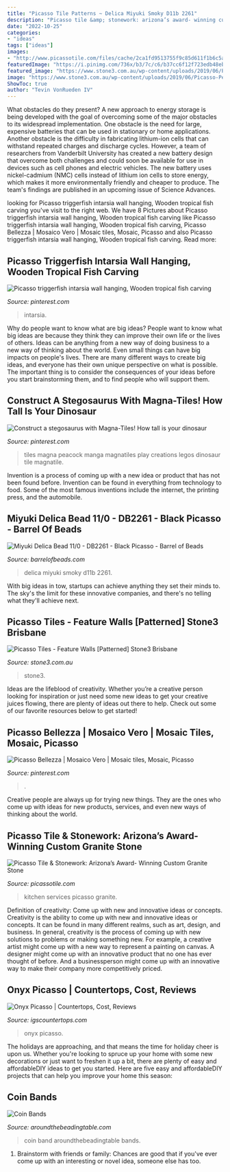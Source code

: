 ```yaml
---
title: "Picasso Tile Patterns ~ Delica Miyuki Smoky D11b 2261"
description: "Picasso tile &amp; stonework: arizona’s award- winning custom granite stone"
date: "2022-10-25"
categories:
- "ideas"
tags: ["ideas"]
images:
- "http://www.picassotile.com/files/cache/2ca1fd9513755f9c85d611f1b6c5a06c_f187.png"
featuredImage: "https://i.pinimg.com/736x/b3/7c/c6/b37cc6f12f723edb48eb98320658d609.jpg"
featured_image: "https://www.stone3.com.au/wp-content/uploads/2019/06/Picasso-Petal-Patterned-tile-1.jpg"
image: "https://www.stone3.com.au/wp-content/uploads/2019/06/Picasso-Petal-Patterned-tile-1.jpg"
ShowToc: true
author: "Tevin VonRueden IV"
---
```



What obstacles do they present?
A new approach to energy storage is being developed with the goal of overcoming some of the major obstacles to its widespread implementation. One obstacle is the need for large, expensive batteries that can be used in stationary or home applications. Another obstacle is the difficulty in fabricating lithium-ion cells that can withstand repeated charges and discharge cycles. However, a team of researchers from Vanderbilt University has created a new battery design that overcome both challenges and could soon be available for use in devices such as cell phones and electric vehicles. The new battery uses nickel-cadmium (NMC) cells instead of lithium ion cells to store energy, which makes it more environmentally friendly and cheaper to produce. The team's findings are published in an upcoming issue of Science Advances.

	

		
looking for Picasso triggerfish intarsia wall hanging, Wooden tropical fish carving you've visit to the right web. We have 8 Pictures about Picasso triggerfish intarsia wall hanging, Wooden tropical fish carving like Picasso triggerfish intarsia wall hanging, Wooden tropical fish carving, Picasso Bellezza | Mosaico Vero | Mosaic tiles, Mosaic, Picasso and also Picasso triggerfish intarsia wall hanging, Wooden tropical fish carving. Read more:
		
    
## Picasso Triggerfish Intarsia Wall Hanging, Wooden Tropical Fish Carving

<img loading=lazy src="https://i.pinimg.com/originals/af/f9/7e/aff97ea2b2cc2ca617f7ee0854e598b6.jpg" onerror="this.onerror=null;this.src='https://tse2.mm.bing.net/th?id=OIP.h129d4H74ubcd016ksSPGgHaFW&amp;pid=15.1';" alt="Picasso triggerfish intarsia wall hanging, Wooden tropical fish carving">

_Source: pinterest.com_

>intarsia. 

	

Why do people want to know what are big ideas?
People want to know what big ideas are because they think they can improve their own life or the lives of others. Ideas can be anything from a new way of doing business to a new way of thinking about the world. Even small things can have big impacts on people's lives. There are many different ways to create big ideas, and everyone has their own unique perspective on what is possible. The important thing is to consider the consequences of your ideas before you start brainstorming them, and to find people who will support them.

    
## Construct A Stegosaurus With Magna-Tiles! How Tall Is Your Dinosaur

<img loading=lazy src="https://s-media-cache-ak0.pinimg.com/236x/aa/72/a9/aa72a92f33a11ecf5a9df9731c199c3e.jpg" onerror="this.onerror=null;this.src='https://tse3.mm.bing.net/th?id=OIP.SCLzuIS3wk6fOUhWiW3cNQAAAA&amp;pid=15.1';" alt="Construct a stegosaurus with Magna-Tiles! How tall is your dinosaur">

_Source: pinterest.com_

>tiles magna peacock manga magnatiles play creations legos dinosaur tile magnatile. 

	

Invention is a process of coming up with a new idea or product that has not been found before. Invention can be found in everything from technology to food. Some of the most famous inventions include the internet, the printing press, and the automobile.

    
## Miyuki Delica Bead 11/0 - DB2261 - Black Picasso - Barrel Of Beads

<img loading=lazy src="https://cdn.shopify.com/s/files/1/0805/4511/products/DB2261_2048x.jpg?v=1569245825" onerror="this.onerror=null;this.src='https://tse1.mm.bing.net/th?id=OIP.s0roLytzgevQTww3ylThtgAAAA&amp;pid=15.1';" alt="Miyuki Delica Bead 11/0 - DB2261 - Black Picasso - Barrel of Beads">

_Source: barrelofbeads.com_

>delica miyuki smoky d11b 2261. 

	

With big ideas in tow, startups can achieve anything they set their minds to. The sky's the limit for these innovative companies, and there's no telling what they'll achieve next.

    
## Picasso Tiles - Feature Walls [Patterned] Stone3 Brisbane

<img loading=lazy src="https://www.stone3.com.au/wp-content/uploads/2019/06/Picasso-Petal-Patterned-tile-1.jpg" onerror="this.onerror=null;this.src='https://tse1.mm.bing.net/th?id=OIP.S6Y7_cH5L_Uf-veHddw51AHaHa&amp;pid=15.1';" alt="Picasso Tiles - Feature Walls [Patterned] Stone3 Brisbane">

_Source: stone3.com.au_

>stone3. 

	

Ideas are the lifeblood of creativity. Whether you’re a creative person looking for inspiration or just need some new ideas to get your creative juices flowing, there are plenty of ideas out there to help. Check out some of our favorite resources below to get started!

    
## Picasso Bellezza | Mosaico Vero | Mosaic Tiles, Mosaic, Picasso

<img loading=lazy src="https://i.pinimg.com/736x/b3/7c/c6/b37cc6f12f723edb48eb98320658d609.jpg" onerror="this.onerror=null;this.src='https://tse3.mm.bing.net/th?id=OIP.5lxgGUqXA0ItI2ecUowaegHaJ3&amp;pid=15.1';" alt="Picasso Bellezza | Mosaico Vero | Mosaic tiles, Mosaic, Picasso">

_Source: pinterest.com_

>. 

	

Creative people are always up for trying new things. They are the ones who come up with ideas for new products, services, and even new ways of thinking about the world.

    
## Picasso Tile &amp; Stonework: Arizona’s Award- Winning Custom Granite Stone

<img loading=lazy src="http://www.picassotile.com/files/cache/2ca1fd9513755f9c85d611f1b6c5a06c_f187.png" onerror="this.onerror=null;this.src='https://tse1.mm.bing.net/th?id=OIP.olH6Fn3_It49tV2sA27u-QHaGL&amp;pid=15.1';" alt="Picasso Tile &amp; Stonework: Arizona’s Award- Winning Custom Granite Stone">

_Source: picassotile.com_

>kitchen services picasso granite. 

	

Definition of creativity: Come up with new and innovative ideas or concepts.
Creativity is the ability to come up with new and innovative ideas or concepts. It can be found in many different realms, such as art, design, and business. In general, creativity is the process of coming up with new solutions to problems or making something new. For example, a creative artist might come up with a new way to represent a painting on canvas. A designer might come up with an innovative product that no one has ever thought of before. And a businessperson might come up with an innovative way to make their company more competitively priced.

    
## Onyx Picasso | Countertops, Cost, Reviews

<img loading=lazy src="https://www.igscountertops.com/wp-content/uploads/Onyx-Picasso.jpg" onerror="this.onerror=null;this.src='https://tse2.mm.bing.net/th?id=OIP.fxr14gy0p7hIkdJz20KKPAHaHa&amp;pid=15.1';" alt="Onyx Picasso | Countertops, Cost, Reviews">

_Source: igscountertops.com_

>onyx picasso. 

	

The holidays are approaching, and that means the time for holiday cheer is upon us. Whether you're looking to spruce up your home with some new decorations or just want to freshen it up a bit, there are plenty of easy and affordableDIY ideas to get you started. Here are five easy and affordableDIY projects that can help you improve your home this season: 

    
## Coin Bands

<img loading=lazy src="https://www.aroundthebeadingtable.com/PatternGraphics/Coin_Band3.jpg" onerror="this.onerror=null;this.src='https://tse4.mm.bing.net/th?id=OIP.QnwzgeufSsMTRQ9Ju4Q8RAHaCd&amp;pid=15.1';" alt="Coin Bands">

_Source: aroundthebeadingtable.com_

>coin band aroundthebeadingtable bands. 

	

1. Brainstorm with friends or family: Chances are good that if you've ever come up with an interesting or novel idea, someone else has too.

